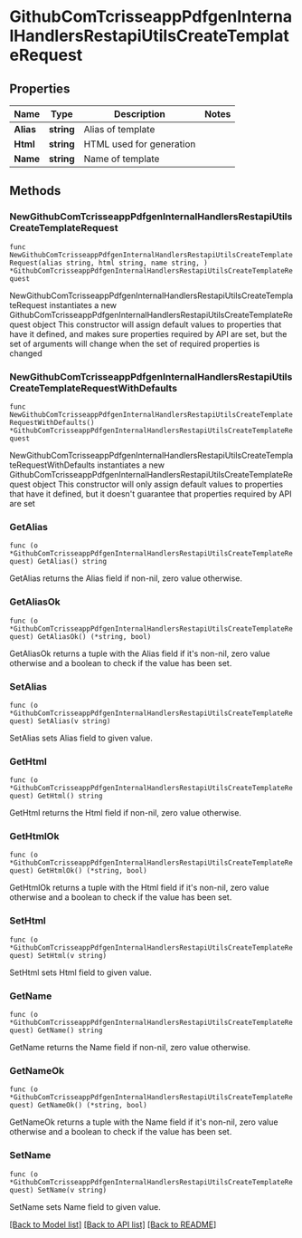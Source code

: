 # GithubComTcrisseappPdfgenInternalHandlersRestapiUtilsCreateTemplateRequest

## Properties

Name | Type | Description | Notes
------------ | ------------- | ------------- | -------------
**Alias** | **string** | Alias of template | 
**Html** | **string** | HTML used for generation | 
**Name** | **string** | Name of template | 

## Methods

### NewGithubComTcrisseappPdfgenInternalHandlersRestapiUtilsCreateTemplateRequest

`func NewGithubComTcrisseappPdfgenInternalHandlersRestapiUtilsCreateTemplateRequest(alias string, html string, name string, ) *GithubComTcrisseappPdfgenInternalHandlersRestapiUtilsCreateTemplateRequest`

NewGithubComTcrisseappPdfgenInternalHandlersRestapiUtilsCreateTemplateRequest instantiates a new GithubComTcrisseappPdfgenInternalHandlersRestapiUtilsCreateTemplateRequest object
This constructor will assign default values to properties that have it defined,
and makes sure properties required by API are set, but the set of arguments
will change when the set of required properties is changed

### NewGithubComTcrisseappPdfgenInternalHandlersRestapiUtilsCreateTemplateRequestWithDefaults

`func NewGithubComTcrisseappPdfgenInternalHandlersRestapiUtilsCreateTemplateRequestWithDefaults() *GithubComTcrisseappPdfgenInternalHandlersRestapiUtilsCreateTemplateRequest`

NewGithubComTcrisseappPdfgenInternalHandlersRestapiUtilsCreateTemplateRequestWithDefaults instantiates a new GithubComTcrisseappPdfgenInternalHandlersRestapiUtilsCreateTemplateRequest object
This constructor will only assign default values to properties that have it defined,
but it doesn't guarantee that properties required by API are set

### GetAlias

`func (o *GithubComTcrisseappPdfgenInternalHandlersRestapiUtilsCreateTemplateRequest) GetAlias() string`

GetAlias returns the Alias field if non-nil, zero value otherwise.

### GetAliasOk

`func (o *GithubComTcrisseappPdfgenInternalHandlersRestapiUtilsCreateTemplateRequest) GetAliasOk() (*string, bool)`

GetAliasOk returns a tuple with the Alias field if it's non-nil, zero value otherwise
and a boolean to check if the value has been set.

### SetAlias

`func (o *GithubComTcrisseappPdfgenInternalHandlersRestapiUtilsCreateTemplateRequest) SetAlias(v string)`

SetAlias sets Alias field to given value.


### GetHtml

`func (o *GithubComTcrisseappPdfgenInternalHandlersRestapiUtilsCreateTemplateRequest) GetHtml() string`

GetHtml returns the Html field if non-nil, zero value otherwise.

### GetHtmlOk

`func (o *GithubComTcrisseappPdfgenInternalHandlersRestapiUtilsCreateTemplateRequest) GetHtmlOk() (*string, bool)`

GetHtmlOk returns a tuple with the Html field if it's non-nil, zero value otherwise
and a boolean to check if the value has been set.

### SetHtml

`func (o *GithubComTcrisseappPdfgenInternalHandlersRestapiUtilsCreateTemplateRequest) SetHtml(v string)`

SetHtml sets Html field to given value.


### GetName

`func (o *GithubComTcrisseappPdfgenInternalHandlersRestapiUtilsCreateTemplateRequest) GetName() string`

GetName returns the Name field if non-nil, zero value otherwise.

### GetNameOk

`func (o *GithubComTcrisseappPdfgenInternalHandlersRestapiUtilsCreateTemplateRequest) GetNameOk() (*string, bool)`

GetNameOk returns a tuple with the Name field if it's non-nil, zero value otherwise
and a boolean to check if the value has been set.

### SetName

`func (o *GithubComTcrisseappPdfgenInternalHandlersRestapiUtilsCreateTemplateRequest) SetName(v string)`

SetName sets Name field to given value.



[[Back to Model list]](../README.md#documentation-for-models) [[Back to API list]](../README.md#documentation-for-api-endpoints) [[Back to README]](../README.md)


